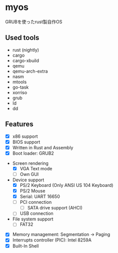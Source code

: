 # myos
GRUBを使ったrust製自作OS
## Used tools
* rust (nightly)
* cargo
* cargo-xbuild
* qemu
* qemu-arch-extra
* nasm
* mtools
* go-task
* xorriso
* grub
* ld
* dd

## Features
- [x] x86 support
- [x] BIOS support
- [x] Written in Rust and Assembly
- [x] Boot loader: GRUB2
- Screen rendering
  - [x] VGA Text mode
  - [ ] Own GUI
- Device support
  - [x] PS/2 Keyboard (Only ANSI US 104 Keyboard)
  - [x] PS/2 Mouse
  - [x] Serial: UART 16650
  - [ ] PCI connection
    - [ ] SATA drive support (AHCI)
  - [ ] USB connection
- File system support
  - [ ] FAT32
- [x] Memory management: Segmentation -> Paging
- [x] Interrupts controller (PIC): Intel 8259A
- [x] Built-In Shell